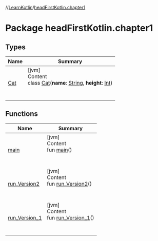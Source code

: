 //[LearnKotlin](../index.md)/[headFirstKotlin.chapter1](index.md)



# Package headFirstKotlin.chapter1  


## Types  
  
|  Name|  Summary| 
|---|---|
| [Cat](-cat/index.md)| [jvm]  <br>Content  <br>class [Cat](-cat/index.md)(**name**: [String](https://kotlinlang.org/api/latest/jvm/stdlib/kotlin/-string/index.html), **height**: [Int](https://kotlinlang.org/api/latest/jvm/stdlib/kotlin/-int/index.html))  <br><br><br>


## Functions  
  
|  Name|  Summary| 
|---|---|
| [main](main.md)| [jvm]  <br>Content  <br>fun [main](main.md)()  <br><br><br>
| [run_Version2](run_-version2.md)| [jvm]  <br>Content  <br>fun [run_Version2](run_-version2.md)()  <br><br><br>
| [run_Version_1](run_-version_1.md)| [jvm]  <br>Content  <br>fun [run_Version_1](run_-version_1.md)()  <br><br><br>

